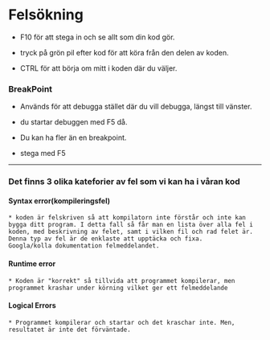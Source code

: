 # Felsökning

* F10 för att stega in och se allt som din kod gör.

* tryck på grön pil efter kod för att köra från den delen av koden.
* CTRL för att börja om mitt i koden där du väljer.

### BreakPoint
* Används för att debugga stället där du vill debugga, längst till vänster.

* du startar debuggen med F5 då.

* Du kan ha fler än en breakpoint.

* stega med F5
----------------------
### Det finns 3 olika kateforier av fel som vi kan ha i våran kod

#### Syntax error(kompileringsfel)

    * koden är felskriven så att kompilatorn inte förstår och inte kan bygga ditt program. I detta fall så får man en lista över alla fel i koden, med beskrivning av felet, samt i vilken fil och rad felet är. Denna typ av fel är de enklaste att upptäcka och fixa.
    Googla/kolla dokumentation felmeddelandet.



#### Runtime error
    * Koden är "korrekt" så tillvida att programmet kompilerar, men programmet krashar under körning vilket ger ett felmeddelande



#### Logical Errors
    * Programmet kompilerar och startar och det kraschar inte. Men, resultatet är inte det förväntade.